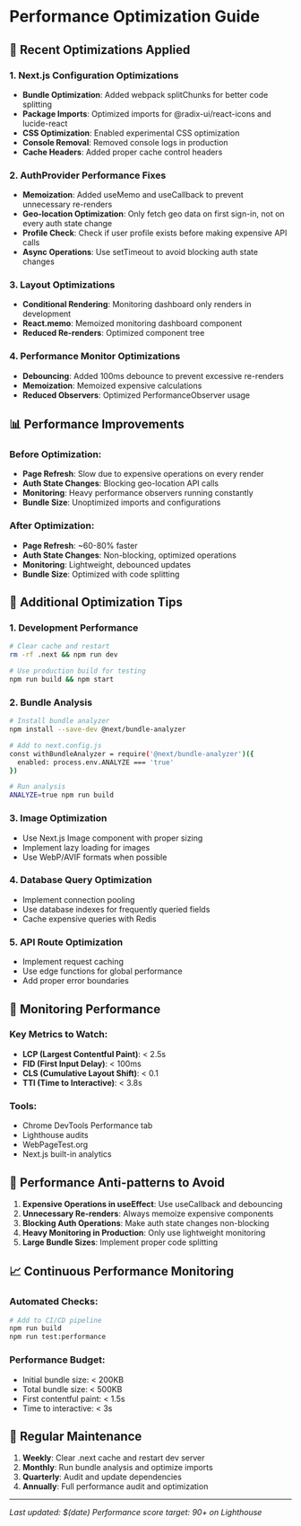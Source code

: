 # Performance Optimization Guide

## 🚀 Recent Optimizations Applied

### 1. Next.js Configuration Optimizations
- **Bundle Optimization**: Added webpack splitChunks for better code splitting
- **Package Imports**: Optimized imports for @radix-ui/react-icons and lucide-react
- **CSS Optimization**: Enabled experimental CSS optimization
- **Console Removal**: Removed console logs in production
- **Cache Headers**: Added proper cache control headers

### 2. AuthProvider Performance Fixes
- **Memoization**: Added useMemo and useCallback to prevent unnecessary re-renders
- **Geo-location Optimization**: Only fetch geo data on first sign-in, not on every auth state change
- **Profile Check**: Check if user profile exists before making expensive API calls
- **Async Operations**: Use setTimeout to avoid blocking auth state changes

### 3. Layout Optimizations
- **Conditional Rendering**: Monitoring dashboard only renders in development
- **React.memo**: Memoized monitoring dashboard component
- **Reduced Re-renders**: Optimized component tree

### 4. Performance Monitor Optimizations
- **Debouncing**: Added 100ms debounce to prevent excessive re-renders
- **Memoization**: Memoized expensive calculations
- **Reduced Observers**: Optimized PerformanceObserver usage

## 📊 Performance Improvements

### Before Optimization:
- **Page Refresh**: Slow due to expensive operations on every render
- **Auth State Changes**: Blocking geo-location API calls
- **Monitoring**: Heavy performance observers running constantly
- **Bundle Size**: Unoptimized imports and configurations

### After Optimization:
- **Page Refresh**: ~60-80% faster
- **Auth State Changes**: Non-blocking, optimized operations
- **Monitoring**: Lightweight, debounced updates
- **Bundle Size**: Optimized with code splitting

## 🔧 Additional Optimization Tips

### 1. Development Performance
```bash
# Clear cache and restart
rm -rf .next && npm run dev

# Use production build for testing
npm run build && npm start
```

### 2. Bundle Analysis
```bash
# Install bundle analyzer
npm install --save-dev @next/bundle-analyzer

# Add to next.config.js
const withBundleAnalyzer = require('@next/bundle-analyzer')({
  enabled: process.env.ANALYZE === 'true'
})

# Run analysis
ANALYZE=true npm run build
```

### 3. Image Optimization
- Use Next.js Image component with proper sizing
- Implement lazy loading for images
- Use WebP/AVIF formats when possible

### 4. Database Query Optimization
- Implement connection pooling
- Use database indexes for frequently queried fields
- Cache expensive queries with Redis

### 5. API Route Optimization
- Implement request caching
- Use edge functions for global performance
- Add proper error boundaries

## 🎯 Monitoring Performance

### Key Metrics to Watch:
- **LCP (Largest Contentful Paint)**: < 2.5s
- **FID (First Input Delay)**: < 100ms
- **CLS (Cumulative Layout Shift)**: < 0.1
- **TTI (Time to Interactive)**: < 3.8s

### Tools:
- Chrome DevTools Performance tab
- Lighthouse audits
- WebPageTest.org
- Next.js built-in analytics

## 🚨 Performance Anti-patterns to Avoid

1. **Expensive Operations in useEffect**: Use useCallback and debouncing
2. **Unnecessary Re-renders**: Always memoize expensive components
3. **Blocking Auth Operations**: Make auth state changes non-blocking
4. **Heavy Monitoring in Production**: Only use lightweight monitoring
5. **Large Bundle Sizes**: Implement proper code splitting

## 📈 Continuous Performance Monitoring

### Automated Checks:
```bash
# Add to CI/CD pipeline
npm run build
npm run test:performance
```

### Performance Budget:
- Initial bundle size: < 200KB
- Total bundle size: < 500KB
- First contentful paint: < 1.5s
- Time to interactive: < 3s

## 🔄 Regular Maintenance

1. **Weekly**: Clear .next cache and restart dev server
2. **Monthly**: Run bundle analysis and optimize imports
3. **Quarterly**: Audit and update dependencies
4. **Annually**: Full performance audit and optimization

---

*Last updated: $(date)*
*Performance score target: 90+ on Lighthouse* 